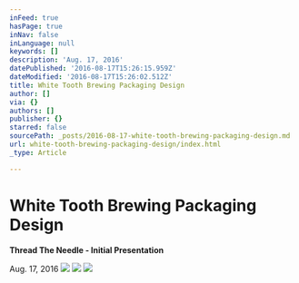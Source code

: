 ```yaml
---
inFeed: true
hasPage: true
inNav: false
inLanguage: null
keywords: []
description: 'Aug. 17, 2016'
datePublished: '2016-08-17T15:26:15.959Z'
dateModified: '2016-08-17T15:26:02.512Z'
title: White Tooth Brewing Packaging Design
author: []
via: {}
authors: []
publisher: {}
starred: false
sourcePath: _posts/2016-08-17-white-tooth-brewing-packaging-design.md
url: white-tooth-brewing-packaging-design/index.html
_type: Article

---
```

# White Tooth Brewing Packaging Design

**Thread The Needle - Initial Presentation**

Aug. 17, 2016
![](https://the-grid-user-content.s3-us-west-2.amazonaws.com/64e227cc-daa6-49f7-83dd-345bbb1bdd79.jpg)
![](https://the-grid-user-content.s3-us-west-2.amazonaws.com/bf93223f-6d91-431d-b307-293b7ef78c56.jpg)
![](https://the-grid-user-content.s3-us-west-2.amazonaws.com/eace8266-3328-4fc5-a23b-42e49161450d.jpg)
